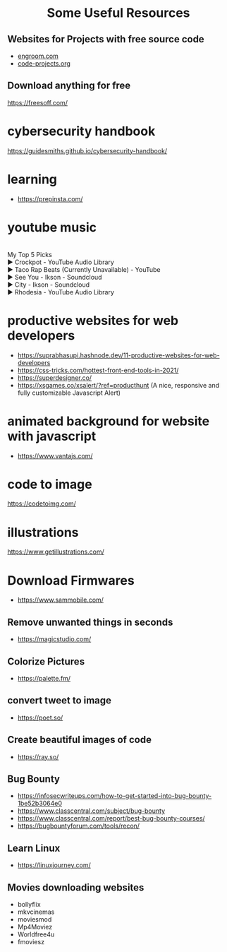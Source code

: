 <h1 align="center">Some Useful Resources</h1>

## Websites for Projects with free source code
- [engroom.com](http://www.enggroom.com/)
- [code-projects.org](https://code-projects.org/)


## Download anything for free
https://freesoff.com/


# cybersecurity handbook
https://guidesmiths.github.io/cybersecurity-handbook/

# learning
- https://prepinsta.com/


# youtube music
<br>My Top 5 Picks
<br>▶ Crockpot - YouTube Audio Library
<br>▶ Taco Rap Beats (Currently Unavailable) - YouTube
<br>▶ See You - Ikson - Soundcloud
<br>▶ City - Ikson - Soundcloud
<br>▶ Rhodesia - YouTube Audio Library

# productive websites for web developers
- https://suprabhasupi.hashnode.dev/11-productive-websites-for-web-developers
- https://css-tricks.com/hottest-front-end-tools-in-2021/
- https://superdesigner.co/
- https://xsgames.co/xsalert/?ref=producthunt (A nice, responsive and fully customizable Javascript Alert)

# animated background for website with javascript
- https://www.vantajs.com/

# code to image
https://codetoimg.com/

# illustrations
https://www.getillustrations.com/

# Download Firmwares
- https://www.sammobile.com/

## Remove unwanted things in seconds
- https://magicstudio.com/

## Colorize Pictures
- https://palette.fm/


## convert tweet to image
- https://poet.so/

## Create beautiful images of code
- https://ray.so/

## Bug Bounty
- https://infosecwriteups.com/how-to-get-started-into-bug-bounty-1be52b3064e0
- https://www.classcentral.com/subject/bug-bounty
- https://www.classcentral.com/report/best-bug-bounty-courses/
- https://bugbountyforum.com/tools/recon/

## Learn Linux

- https://linuxjourney.com/

## Movies downloading websites
- bollyflix
- mkvcinemas
- moviesmod
- Mp4Moviez
- Worldfree4u
- fmoviesz
